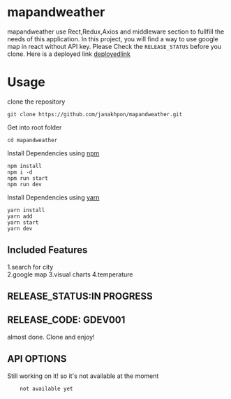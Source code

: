 # mapandweather
   mapandweather use Rect,Redux,Axios and middleware section to fullfill the needs of this application. In this project, you will find a way to use google map in react without API key. Please Check the `RELEASE_STATUS` before you clone. Here is a deployed link [deployedlink](http://janakhpon.github.io/mapandweather)



# Usage

clone the repository

    git clone https://github.com/janakhpon/mapandweather.git

Get into root folder

    cd mapandweather

Install Dependencies using [npm](https://www.npmjs.com/)

    npm install
    npm i -d
    npm run start
    npm run dev

Install Dependencies using [yarn](https://yarnpkg.com/en/)

    yarn install
    yarn add
    yarn start
    yarn dev

## Included Features
 1.search for city   
 2.google map
 3.visual charts
 4.temperature

## RELEASE_STATUS:IN PROGRESS
## RELEASE_CODE: GDEV001
 almost done. Clone and enjoy!

## API OPTIONS
 Still working on it! so it's not available at the moment
    
```bash
    not available yet
```


```

